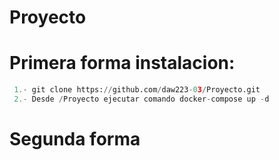 # Proyecto


# Primera forma instalacion:
```python
 1.- git clone https://github.com/daw223-03/Proyecto.git
 2.- Desde /Proyecto ejecutar comando docker-compose up -d
 ``` 
# Segunda forma
